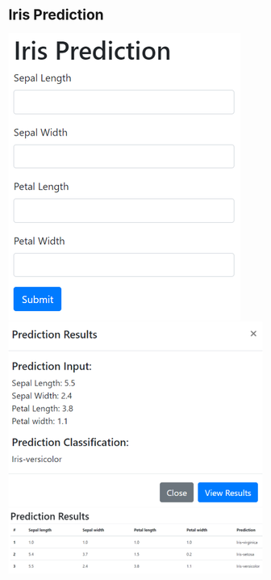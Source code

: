 # Iris Prediction
![alt text](https://github.com/TDMwangi/IrisPrediction/blob/main/home.PNG?raw=true)
![alt text](https://github.com/TDMwangi/IrisPrediction/blob/main/modal.PNG?raw=true)
![alt text](https://github.com/TDMwangi/IrisPrediction/blob/main/results.PNG?raw=true)